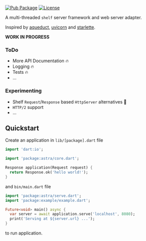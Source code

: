 [![Pub Package](https://img.shields.io/pub/v/astra.svg)](https://pub.dev/packages/astra)
[![License](https://img.shields.io/badge/License-MIT-blue.svg)](LICENSE)

A multi-threaded `shelf` server framework and web server adapter.

Inspired by [aqueduct][aqueduct], [uvicorn][uvicorn] and [starlette][starlette].

**WORK IN PROGRESS**

### ToDo
- More API Documentation 🔥
- Logging 🔥
- Tests 🔥
- ...

### Experimenting
- Shelf `Request`/`Response` based `HttpServer` alternatives 🤔
- `HTTP/2` support
- ...

## Quickstart

Create an application in `lib/[package].dart` file

```dart
import 'dart:io';

import 'package:astra/core.dart';

Response application(Request request) {
  return Response.ok('hello world!');
}
```

and `bin/main.dart` file

```dart
import 'package:astra/serve.dart';
import 'package:example/example.dart';

Future<void> main() async {
  var server = await application.serve('localhost', 8080);
  print('Serving at ${server.url} ...');
}
```

to run application.

[aqueduct]: https://github.com/stablekernel/aqueduct
[uvicorn]: https://github.com/encode/uvicorn
[starlette]: https://github.com/encode/starlette